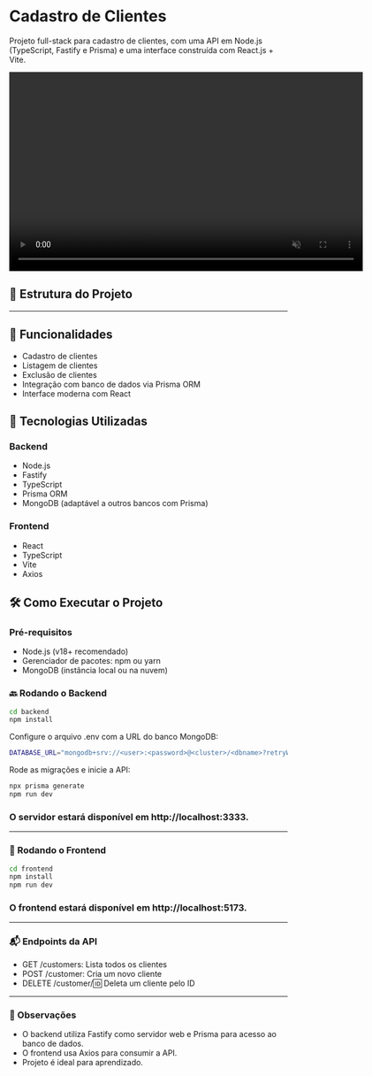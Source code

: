 # Cadastro de Clientes

Projeto full-stack para cadastro de clientes, com uma API em Node.js (TypeScript, Fastify e Prisma) e uma interface construída com React.js + Vite.

<video width="640" height="360" autoplay muted loop>
  <source src="/apresentacao.mp4" type="video/mp4">
</video>

## 📁 Estrutura do Projeto

---

## 🚀 Funcionalidades

- Cadastro de clientes
- Listagem de clientes
- Exclusão de clientes
- Integração com banco de dados via Prisma ORM
- Interface moderna com React

## 🧪 Tecnologias Utilizadas

### Backend

- Node.js
- Fastify
- TypeScript
- Prisma ORM
- MongoDB (adaptável a outros bancos com Prisma)

### Frontend

- React
- TypeScript
- Vite
- Axios

## 🛠️ Como Executar o Projeto

### Pré-requisitos

- Node.js (v18+ recomendado)
- Gerenciador de pacotes: npm ou yarn
- MongoDB (instância local ou na nuvem)

### 🔙 Rodando o Backend

```bash
cd backend
npm install
```

Configure o arquivo .env com a URL do banco MongoDB:

```bash
DATABASE_URL="mongodb+srv://<user>:<password>@<cluster>/<dbname>?retryWrites=true&w=majority"
```

Rode as migrações e inicie a API:

```bash
npx prisma generate
npm run dev
```

### O servidor estará disponível em http://localhost:3333.

---

### 🎨 Rodando o Frontend

```bash
cd frontend
npm install
npm run dev
```

### O frontend estará disponível em http://localhost:5173.

---

### 📬 Endpoints da API

- GET /customers: Lista todos os clientes
- POST /customer: Cria um novo cliente
- DELETE /customer/:id: Deleta um cliente pelo ID

---

### 📝 Observações

- O backend utiliza Fastify como servidor web e Prisma para acesso ao banco de dados.
- O frontend usa Axios para consumir a API.
- Projeto é ideal para aprendizado.
